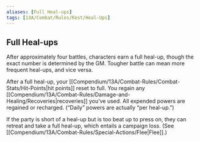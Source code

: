 ```yaml
---
aliases: [Full Heal-ups]
tags: [13A/Combat/Rules/Rest/Heal-Ups]
---
```


## Full Heal-ups

After approximately four battles, characters earn a full heal-up, though the exact number is determined by the GM. Tougher battle can mean more frequent heal-ups, and vice versa.

After a full heal-up, your [[Compendium/13A/Combat-Rules/Combat-Stats/Hit-Points|hit points]] reset to full. You regain any [[Compendium/13A/Combat-Rules/Damage-and-Healing/Recoveries|recoveries]] you’ve used. All expended powers are regained or recharged. (“Daily” powers are actually “per heal-up.”)

If the party is short of a heal-up but is too beat up to press on, they can retreat and take a full heal-up, which entails a campaign loss. (See [[Compendium/13A/Combat-Rules/Special-Actions/Flee|Flee]].)

